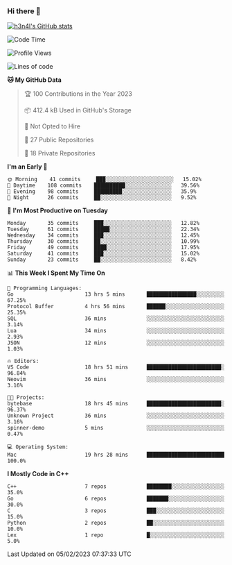 ### Hi there 👋

[![h3n4l's GitHub stats](https://github-readme-stats.vercel.app/api?username=h3n4l&count_private=true&show_icons=true&theme=radical)](https://github.com/h3n4l/github-readme-stats)

<!--START_SECTION:waka-->
![Code Time](http://img.shields.io/badge/Code%20Time-922%20hrs%203%20mins-blue)

![Profile Views](http://img.shields.io/badge/Profile%20Views-0-blue)

![Lines of code](https://img.shields.io/badge/From%20Hello%20World%20I%27ve%20Written-44%20Thousand%20lines%20of%20code-blue)

**🐱 My GitHub Data** 

> 🏆 100 Contributions in the Year 2023
 > 
> 📦 412.4 kB Used in GitHub's Storage 
 > 
> 🚫 Not Opted to Hire
 > 
> 📜 27 Public Repositories 
 > 
> 🔑 18 Private Repositories  
 > 
**I'm an Early 🐤** 

```text
🌞 Morning    41 commits     ███░░░░░░░░░░░░░░░░░░░░░░   15.02% 
🌆 Daytime    108 commits    ██████████░░░░░░░░░░░░░░░   39.56% 
🌃 Evening    98 commits     █████████░░░░░░░░░░░░░░░░   35.9% 
🌙 Night      26 commits     ██░░░░░░░░░░░░░░░░░░░░░░░   9.52%

```
📅 **I'm Most Productive on Tuesday** 

```text
Monday       35 commits     ███░░░░░░░░░░░░░░░░░░░░░░   12.82% 
Tuesday      61 commits     █████░░░░░░░░░░░░░░░░░░░░   22.34% 
Wednesday    34 commits     ███░░░░░░░░░░░░░░░░░░░░░░   12.45% 
Thursday     30 commits     ██░░░░░░░░░░░░░░░░░░░░░░░   10.99% 
Friday       49 commits     ████░░░░░░░░░░░░░░░░░░░░░   17.95% 
Saturday     41 commits     ███░░░░░░░░░░░░░░░░░░░░░░   15.02% 
Sunday       23 commits     ██░░░░░░░░░░░░░░░░░░░░░░░   8.42%

```


📊 **This Week I Spent My Time On** 

```text
💬 Programming Languages: 
Go                       13 hrs 5 mins       ████████████████░░░░░░░░░   67.25% 
Protocol Buffer          4 hrs 56 mins       ██████░░░░░░░░░░░░░░░░░░░   25.35% 
SQL                      36 mins             ░░░░░░░░░░░░░░░░░░░░░░░░░   3.14% 
Lua                      34 mins             ░░░░░░░░░░░░░░░░░░░░░░░░░   2.93% 
JSON                     12 mins             ░░░░░░░░░░░░░░░░░░░░░░░░░   1.03%

🔥 Editors: 
VS Code                  18 hrs 51 mins      ████████████████████████░   96.84% 
Neovim                   36 mins             ░░░░░░░░░░░░░░░░░░░░░░░░░   3.16%

🐱‍💻 Projects: 
bytebase                 18 hrs 45 mins      ████████████████████████░   96.37% 
Unknown Project          36 mins             ░░░░░░░░░░░░░░░░░░░░░░░░░   3.16% 
spinner-demo             5 mins              ░░░░░░░░░░░░░░░░░░░░░░░░░   0.47%

💻 Operating System: 
Mac                      19 hrs 28 mins      █████████████████████████   100.0%

```

**I Mostly Code in C++** 

```text
C++                      7 repos             ████████░░░░░░░░░░░░░░░░░   35.0% 
Go                       6 repos             ███████░░░░░░░░░░░░░░░░░░   30.0% 
C                        3 repos             ███░░░░░░░░░░░░░░░░░░░░░░   15.0% 
Python                   2 repos             ██░░░░░░░░░░░░░░░░░░░░░░░   10.0% 
Lex                      1 repo              █░░░░░░░░░░░░░░░░░░░░░░░░   5.0%

```



 Last Updated on 05/02/2023 07:37:33 UTC
<!--END_SECTION:waka-->

